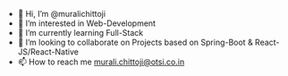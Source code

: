 - 👋 Hi, I’m @muralichittoji
- 👀 I’m interested in Web-Development
- 🌱 I’m currently learning Full-Stack
- 💞️ I’m looking to collaborate on Projects based on Spring-Boot & React-JS/React-Native
- 📫 How to reach me murali.chittoji@otsi.co.in

<!---
muralichittoji/muralichittoji is a ✨ special ✨ repository because its `README.md` (this file) appears on your GitHub profile.
You can click the Preview link to take a look at your changes.
--->
